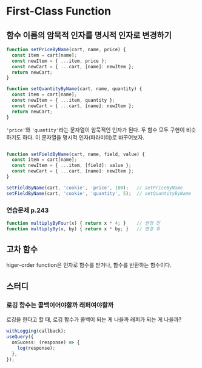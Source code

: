 # First-Class Function

## 함수 이름의 암묵적 인자를 명시적 인자로 변경하기

```typescript
function setPriceByName(cart, name, price) {
  const item = cart[name];
  const newItem = { ...item, price };
  const newCart = { ...cart, [name]: newItem };
  return newCart;
}

function setQuantityByName(cart, name, quantity) {
  const item = cart[name];
  const newItem = { ...item, quantity };
  const newCart = { ...cart, [name]: newItem };
  return newCart;
}
```

`'price'`와 `'quantity'`라는 문자열이 암묵적인 인자가 된다. 두 함수 모두 구현이 비슷하기도 하다. 이 문자열을 명시적 인자(파라미터)로 바꾸어보자.

```typescript

function setFieldByName(cart, name, field, value) {
  const item = cart[name];
  const newItem = { ...item, [field]: value };
  const newCart = { ...cart, [name]: newItem };
}

setFieldByName(cart, 'cookie', 'price', 100);	// setPriceByName
setFieldByName(cart, 'cookie', 'quantity', 5);	// setQuantityByName
```

### 연습문제 p.243

```typescript
function multiplyByFour(x) { return x * 4; }	// 변경 전
function multiplyBy(x, by) { return x * by; }	// 변경 후
```

## 고차 함수

higer-order function은 인자로 함수를 받거나, 함수를 반환하는 함수이다.

## 스터디

### 로깅 함수는 콜백이어야할까 래퍼여야할까

로깅을 한다고 할 때, 로깅 함수가 콜백이 되는 게 나을까 래퍼가 되는 게 나을까?

```typescript
withLogging(callback);
useQuery({
  onSucess: (response) => {
    log(response);
  },
});
```

